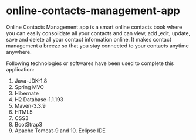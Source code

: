 # online-contacts-management-app
Online Contacts Management app is a smart online contacts book where you can easily consolidate all your contacts and can view, add ,edit, update, save and delete all your contact information online. It makes contact management a breeze so that you stay connected to your contacts anytime anywhere.

Following technologies or softwares have been used to complete this application:
 1. Java-JDK-1.8
 2. Spring MVC
 3. Hibernate
 4. H2 Database-1.1.193
 5. Maven-3.3.9
 6. HTML5
 7. CSS3
 8. BootStrap3
 9. Apache Tomcat-9
 and 10. Eclipse IDE
